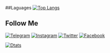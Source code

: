 ##Laguages
[![Top Langs](https://github-readme-stats.vercel.app/api/top-langs/?username=anuraghazra&layout=compact)](https://github.com/MaksimKosyanchuk)

## Follow Me
[![Telegram](https://img.shields.io/badge/-Telegram-000000?style=for-the-badge&logo=Telegram&logoColor=	)](https://t.me/mak_sinus)
[![Instagram](https://img.shields.io/badge/-%20Instagram-000000?style=for-the-badge&logo=instagram&logoColor=fab339)](https://www.instagram.com/mak_sinus/)
[![Twitter](https://img.shields.io/badge/-%20Twitter-000000?style=for-the-badge&logo=twitter&logoColor=3786ed)](https://twitter.com/Mak_Sinus)
[![Facebook](https://img.shields.io/badge/-%20Facebook-000000?style=for-the-badge&logo=facebook&logoColor=4c7cf5)](https://www.facebook.com/MakSinus)


[![Dtats](https://github-readme-stats.vercel.app/api?username=MaksimKosyanchuk&theme=nightowl)](https://github.com/MaksimKosyanchuk)

